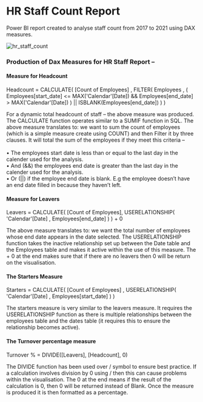 # HR Staff Count Report
Power BI report created to analyse staff count from 2017 to 2021 using DAX measures.

![hr_staff_count](https://user-images.githubusercontent.com/99413257/169857026-5fb844b1-b43e-4727-a8e2-46534a0d0e8e.gif)

### Production of Dax Measures for HR Staff Report –

#### Measure for Headcount

Headcount = 
CALCULATE( 
    [Count of Employees]
    , FILTER( 
        Employees
        , (
        Employees[start_date] <= MAX('Calendar'[Date]) 
        && Employees[end_date] > MAX('Calendar'[Date]) 
        ) || ISBLANK(Employees[end_date])
    ) 
)

For a dynamic total headcount of staff – the above measure was produced. The CALCULATE function operates similar to a SUMIF function in SQL. The above measure translates to: we want to sum the count of employees (which is a simple measure create using COUNT) and then Filter it by three clauses.
It will total the sum of the employees if they meet this criteria – <br/> <br/>
•	The employees start date is less than or equal to the last day in the calender used for the analysis. <br/>
•	And (&&) the employees end date is greater than the last day in the calender used for the analysis. <br/>
•	Or (||) if the employee end date is blank. E.g the employee doesn’t have an end date filled in because they haven’t left. <br/>
 

#### Measure for Leavers 

Leavers = 
CALCULATE( 
[Count of Employees], 
USERELATIONSHIP(
'Calendar'[Date]
, Employees[end_date]
) 
) + 0

The above measure translates to: we want the total number of employees whose end date appears in the date selected. The USERELATIONSHIP function takes the inactive relationship set up between the Date table and the Employees table and makes it active within the use of this measure. The + 0 at the end makes sure that if there are no leavers then 0 will be return on the visualisation. 

#### The Starters Measure

Starters = 
CALCULATE( 
[Count of Employees]
, USERELATIONSHIP(
    'Calendar'[Date]
    , Employees[start_date] 
    )
)

The starters measure is very similar to the leavers measure. It requires the USERELATIONSHIP function as there is multiple relationships between the employees table and the dates table (it requires this to ensure the relationship becomes active). 


#### The Turnover percentage measure

Turnover % = DIVIDE([Leavers], [Headcount], 0)

The DIVIDE function has been used over / symbol to ensure best practice. If a calculation involves division by 0 using / then this can cause problems within the visualisation. The 0 at the end means if the result of the calculation is 0, then 0 will be returned instead of Blank. Once the measure is produced it is then formatted as a percentage. 

